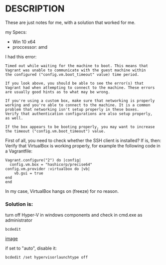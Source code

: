 # DESCRIPTION
These are just notes for me, with a solution that worked for me.

my Specs:
* Win 10 x64
* proccessor: amd

I had this error:
```
Timed out while waiting for the machine to boot. This means that
Vagrant was unable to communicate with the guest machine within
the configured ("config.vm.boot_timeout" value) time period.

If you look above, you should be able to see the error(s) that
Vagrant had when attempting to connect to the machine. These errors
are usually good hints as to what may be wrong.

If you're using a custom box, make sure that networking is properly
working and you're able to connect to the machine. It is a common
problem that networking isn't setup properly in these boxes.
Verify that authentication configurations are also setup properly,
as well.

If the box appears to be booting properly, you may want to increase
the timeout ("config.vm.boot_timeout") value.
```

First of all, you need to check whether the SSH client is installed?
If is, then:
Verify that VirtualBox is working properly, for example the following code in a Vagrantfile:
```
Vagrant.configure("2") do |config|
  config.vm.box = "hashicorp/precise64"
config.vm.provider :virtualbox do |vb|
	vb.gui = true
end
end
```
In my case, VirtualBox hangs on (freeze) for no reason.
### Solution is:
turn off Hyper-V in windows components
and
check in cmd.exe as administrator

```
bcdedit
```
[image](https://github.com/ispite/Vagrant_VirtualBox_troubleshoot/blob/master/resources/hypervisorlaunchtype%20auto.png)

if set to "auto", disable it:
```
bcdedit /set hypervisorlaunchtype off
```